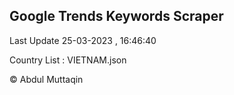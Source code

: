 

## Google Trends Keywords Scraper 
 
Last Update 25-03-2023 , 16:46:40

Country List :
VIETNAM.json



© Abdul Muttaqin 
